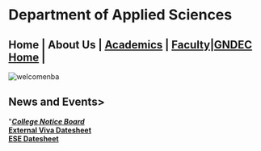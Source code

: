 
# Department of Applied Sciences  
 Home | About Us | [Academics](https://appsc.gndec.ac.in/?q=node/22) | [Faculty](https://gndec.ac.in/faculty/?deptt=1)|[GNDEC Home](https://gndec.ac.in/) |
 -----------------------------


![welcomenba](https://user-images.githubusercontent.com/106760085/174494185-6dcfd9f4-535d-4057-9bf6-d84ad3890cb1.gif)
                  
## News and Events>  
"[***College Notice Board***](https://apps.gndec.ac.in/shared/vkD6rZ1UCpn-w4HetTHYiCiHDQiiDvIwSAULAbaGVYs)  
[**External Viva Datesheet**](https://appsc.gndec.ac.in/sites/default/files/DATE%20SHEET%20ext%20viva%20chem%20jun%202022.pdf)                       
[**ESE Datesheet**](https://apps.gndec.ac.in/shared/vkD6rZ1UCpn-w4HetTHYiCiHDQiiDvIwSAULAbaGVYs)    



